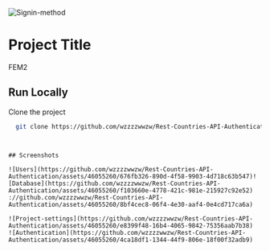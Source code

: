 ![Signin-method](https://github.com/wzzzzwwzw/Rest-Countries-API-Authentication/assets/46055260/e6e94997-3b14-421d-931b-dcfe48458b35)
# Project Title

FEM2

## Run Locally

Clone the project

```bash
  git clone https://github.com/wzzzzwwzw/Rest-Countries-API-Authentication.git
```


```


## Screenshots

![Users](https://github.com/wzzzzwwzw/Rest-Countries-API-Authentication/assets/46055260/676fb326-890d-4f58-9903-4d718c63b547)![Database](https://github.com/wzzzzwwzw/Rest-Countries-API-Authentication/assets/46055260/f103660e-4778-421c-981e-215927c92e52)
://github.com/wzzzzwwzw/Rest-Countries-API-Authentication/assets/46055260/8bf4cec8-06f4-4e30-aaf4-0e4cd717ca6a)

![Project-settings](https://github.com/wzzzzwwzw/Rest-Countries-API-Authentication/assets/46055260/e8399f48-16b4-4065-9842-75356aab7b38)
![Authentication](https://github.com/wzzzzwwzw/Rest-Countries-API-Authentication/assets/46055260/4ca18df1-1344-44f9-806e-18f00f32adb9)
